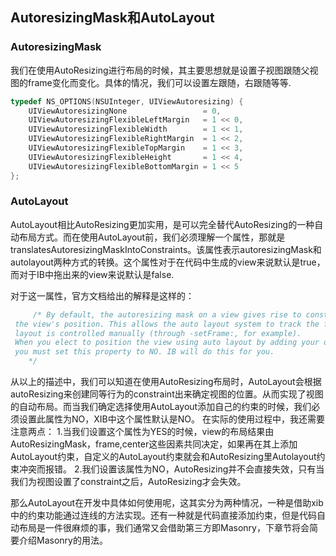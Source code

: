 ## AutoresizingMask和AutoLayout

### AutoresizingMask

我们在使用AutoResizing进行布局的时候，其主要思想就是设置子视图跟随父视图的frame变化而变化。具体的情况，我们可以设置左跟随，右跟随等等.

```objective-c
typedef NS_OPTIONS(NSUInteger, UIViewAutoresizing) {
    UIViewAutoresizingNone                 = 0,
    UIViewAutoresizingFlexibleLeftMargin   = 1 << 0,
    UIViewAutoresizingFlexibleWidth        = 1 << 1,
    UIViewAutoresizingFlexibleRightMargin  = 1 << 2,
    UIViewAutoresizingFlexibleTopMargin    = 1 << 3,
    UIViewAutoresizingFlexibleHeight       = 1 << 4,
    UIViewAutoresizingFlexibleBottomMargin = 1 << 5
};
```

### AutoLayout

AutoLayout相比AutoResizing更加实用，是可以完全替代AutoResizing的一种自动布局方式。而在使用AutoLayout前，我们必须理解一个属性，那就是translatesAutoresizingMaskIntoConstraints。该属性表示autoresizingMask和autolayout两种方式的转换。这个属性对于在代码中生成的view来说默认是true，而对于IB中拖出来的view来说默认是false.

 对于这一属性，官方文档给出的解释是这样的：

```javascript
     /* By default, the autoresizing mask on a view gives rise to constraints that fully determine
 the view's position. This allows the auto layout system to track the frames of views whose
 layout is controlled manually (through -setFrame:, for example).
 When you elect to position the view using auto layout by adding your own constraints,
 you must set this property to NO. IB will do this for you.
    */
```

从以上的描述中，我们可以知道在使用AutoResizing布局时，AutoLayout会根据autoResizing来创建同等行为的constraint出来确定视图的位置。从而实现了视图的自动布局。而当我们确定选择使用AutoLayout添加自己的约束的时候，我们必须设置此属性为NO，XIB中这个属性默认是NO。 在实际的使用过程中，我还需要注意两点： 1.当我们设置这个属性为YES的时候，view的布局结果由AutoResizingMask，frame,center这些因素共同决定，如果再在其上添加AutoLayout约束，自定义的AutoLayout约束就会和AutoResizing里Autolayout约束冲突而报错。 2.我们设置该属性为NO，AutoResizing并不会直接失效，只有当我们为视图设置了constraint之后，AutoResizing才会失效。

那么AutoLayout在开发中具体如何使用呢，这其实分为两种情况，一种是借助xib中的约束功能通过连线的方法实现。还有一种就是代码直接添加约束，但是代码自动布局是一件很麻烦的事，我们通常又会借助第三方即Masonry，下章节将会简要介绍Masonry的用法。